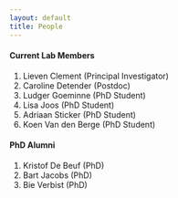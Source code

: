```yaml
---
layout: default
title: People
---
```


#### Current Lab Members

1. Lieven Clement (Principal Investigator)
2. Caroline Detender (Postdoc)
3. Ludger Goeminne (PhD Student)
4. Lisa Joos (PhD Student)
5. Adriaan Sticker (PhD Student)
6. Koen Van den Berge (PhD Student)

#### PhD Alumni

1. Kristof De Beuf (PhD)
2. Bart Jacobs (PhD)
3. Bie Verbist (PhD)
